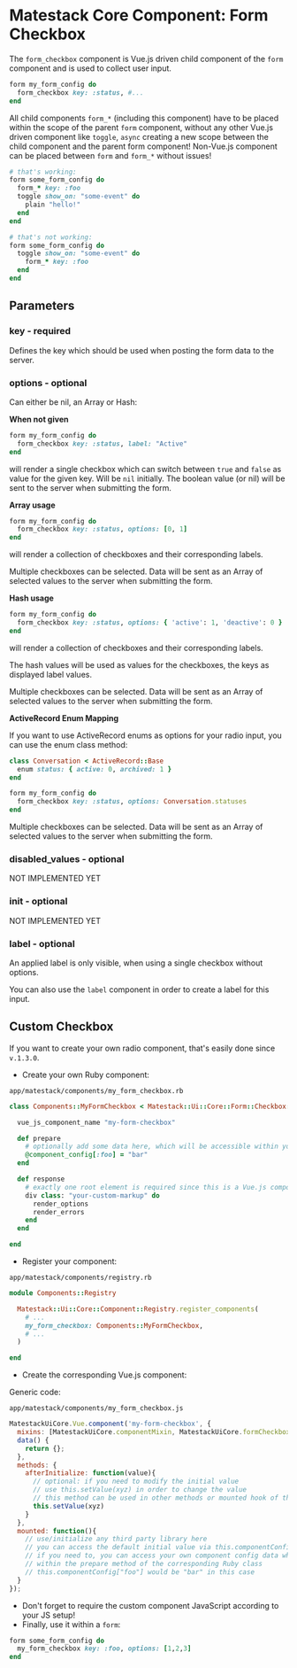 # Matestack Core Component: Form Checkbox

The `form_checkbox` component is Vue.js driven child component of the `form` component and is used to collect user input.

```ruby
form my_form_config do
  form_checkbox key: :status, #...
end
```

All child components `form_*` \(including this component\) have to be placed within the scope of the parent `form` component, without any other Vue.js driven component like `toggle`, `async` creating a new scope between the child component and the parent form component! Non-Vue.js component can be placed between `form` and `form_*` without issues!

```ruby
# that's working:
form some_form_config do
  form_* key: :foo
  toggle show_on: "some-event" do
    plain "hello!"
  end
end

# that's not working:
form some_form_config do
  toggle show_on: "some-event" do
    form_* key: :foo
  end
end
```

## Parameters

### key - required

Defines the key which should be used when posting the form data to the server.

### options - optional

Can either be nil, an Array or Hash:

**When not given**

```ruby
form my_form_config do
  form_checkbox key: :status, label: "Active"
end
```

will render a single checkbox which can switch between `true` and `false` as value for the given key. Will be `nil` initially. The boolean value \(or nil\) will be sent to the server when submitting the form.

**Array usage**

```ruby
form my_form_config do
  form_checkbox key: :status, options: [0, 1]
end
```

will render a collection of checkboxes and their corresponding labels.

Multiple checkboxes can be selected. Data will be sent as an Array of selected values to the server when submitting the form.

**Hash usage**

```ruby
form my_form_config do
  form_checkbox key: :status, options: { 'active': 1, 'deactive': 0 }
end
```

will render a collection of checkboxes and their corresponding labels.

The hash values will be used as values for the checkboxes, the keys as displayed label values.

Multiple checkboxes can be selected. Data will be sent as an Array of selected values to the server when submitting the form.

**ActiveRecord Enum Mapping**

If you want to use ActiveRecord enums as options for your radio input, you can use the enum class method:

```ruby
class Conversation < ActiveRecord::Base
  enum status: { active: 0, archived: 1 }
end
```

```ruby
form my_form_config do
  form_checkbox key: :status, options: Conversation.statuses
end
```

Multiple checkboxes can be selected. Data will be sent as an Array of selected values to the server when submitting the form.

### disabled\_values - optional

NOT IMPLEMENTED YET

### init - optional

NOT IMPLEMENTED YET

### label - optional

An applied label is only visible, when using a single checkbox without options.

You can also use the `label` component in order to create a label for this input.

## Custom Checkbox

If you want to create your own radio component, that's easily done since `v.1.3.0`.

* Create your own Ruby component:

`app/matestack/components/my_form_checkbox.rb`

```ruby
class Components::MyFormCheckbox < Matestack::Ui::Core::Form::Checkbox::Base

  vue_js_component_name "my-form-checkbox"

  def prepare
    # optionally add some data here, which will be accessible within your Vue.js component
    @component_config[:foo] = "bar"
  end

  def response
    # exactly one root element is required since this is a Vue.js component template
    div class: "your-custom-markup" do
      render_options
      render_errors
    end
  end

end
```

* Register your component:

`app/matestack/components/registry.rb`

```ruby
module Components::Registry

  Matestack::Ui::Core::Component::Registry.register_components(
    # ...
    my_form_checkbox: Components::MyFormCheckbox,
    # ...
  )

end
```

* Create the corresponding Vue.js component:

Generic code:

`app/matestack/components/my_form_checkbox.js`

```javascript
MatestackUiCore.Vue.component('my-form-checkbox', {
  mixins: [MatestackUiCore.componentMixin, MatestackUiCore.formCheckboxMixin],
  data() {
    return {};
  },
  methods: {
    afterInitialize: function(value){
      // optional: if you need to modify the initial value
      // use this.setValue(xyz) in order to change the value
      // this method can be used in other methods or mounted hook of this component as well!
      this.setValue(xyz)
    }
  },
  mounted: function(){
    // use/initialize any third party library here
    // you can access the default initial value via this.componentConfig["init_value"]
    // if you need to, you can access your own component config data which added
    // within the prepare method of the corresponding Ruby class
    // this.componentConfig["foo"] would be "bar" in this case
  }
});
```

* Don't forget to require the custom component JavaScript according to your JS setup!
* Finally, use it within a `form`:

```ruby
form some_form_config do
  my_form_checkbox key: :foo, options: [1,2,3]
end
```


